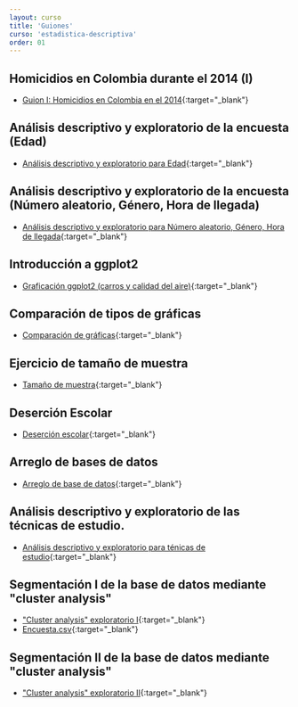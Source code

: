 ```yaml
---
layout: curso
title: 'Guiones'
curso: 'estadistica-descriptiva'
order: 01
---
```


## Homicidios en Colombia durante el 2014 (I)

* [Guion I: Homicidios en Colombia en el 2014](./guiones/homicidios_Colombia.html){:target="_blank"}

## Análisis descriptivo y exploratorio de la encuesta (Edad)

* [Análisis descriptivo y exploratorio para Edad](./guiones/Explora1.html){:target="_blank"}

## Análisis descriptivo y exploratorio de la encuesta (Número aleatorio, Género, Hora de llegada)

* [Análisis descriptivo y exploratorio para Número aleatorio, Género, Hora de llegada](./guiones/Explora3.html){:target="_blank"}

## Introducción a ggplot2

* [Graficación ggplot2 (carros y calidad del aire)](./guiones/graficacion_ggplot2.html){:target="_blank"}

## Comparación de tipos de gráficas

* [Comparación de gráficas](./guiones/compara_graficas.html){:target="_blank"}

## Ejercicio de tamaño de muestra

* [Tamaño de muestra](./guiones/tammuest.html){:target="_blank"}

## Deserción Escolar

* [Deserción escolar](./guiones/desercion_escolar.html){:target="_blank"}

## Arreglo de bases de datos

* [Arreglo de base de datos](./guiones/ArregloBaseDatos.html){:target="_blank"}

## Análisis descriptivo y exploratorio de las técnicas de estudio.

* [Análisis descriptivo y exploratorio para ténicas de estudio](./guiones/Explora2.html){:target="_blank"}

## Segmentación I de la base de datos mediante "cluster analysis"

* ["Cluster analysis" exploratorio I](./guiones/segmenta.html){:target="_blank"}
* [Encuesta.csv](./guiones/Encuesta2.csv){:target="_blank"}

## Segmentación II de la base de datos mediante "cluster analysis"

* ["Cluster analysis" exploratorio II](./guiones/segmenta2.html){:target="_blank"}

